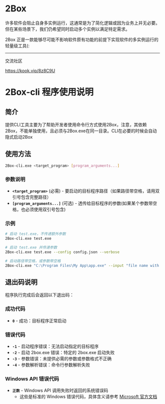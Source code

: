 # 2Box

许多软件会阻止自身多实例运行，这通常是为了简化逻辑或因为业务上并无必要。但在某些场景下，我们仍希望同时启动多个实例以满足特定需求。

2Box 正是一款能够尽可能不影响软件原有功能的前提下实现软件的多实例运行的轻量级工具(:

---
交流社区

https://kook.vip/8z8C9U


# 2Box-cli 程序使用说明

## 简介

提供CLI工具主要为了帮助开发者使用命令行方式使用2Box，注意，其依赖2Box，不能单独使用，且必须与2Box.exe在同一目录。CLI在必要的时候会自动隐式启动2Box

## 使用方法

```bash
2Box-cli.exe <target_program> [program_arguments...]
```

### 参数说明

- **`<target_program>`** (必需) - 要启动的目标程序路径（如果路径带空格，请用双引号包含完整路径）
- **`[program_arguments...]`** (可选) - 透传给目标程序的参数(如果某个参数带空格，也必须使用双引号包含)

### 示例

```bash
# 启动 test.exe，不传递额外参数
2Box-cli.exe test.exe

# 启动 test.exe 并传递参数
2Box-cli.exe test.exe --config config.json --verbose

# 启动路径带空格，或参数带空格
2Box-cli.exe "C:\Program Files\My App\app.exe" --input "file name with spaces.txt"
```

## 退出码说明

程序执行完成后会返回以下退出码：

### 成功代码
- **`0`** - 成功：目标程序正常启动

### 错误代码
- **`-1`** - 启动程序错误：无法启动指定的目标程序
- **`-2`** - 启动 2box.exe 错误：特定的 2box.exe 启动失败
- **`-3`** - 参数错误：未提供必需的参数或参数格式不正确
- **`-4`** - 参数解析错误：命令行参数解析失败

### Windows API 错误代码
- **`正数`** - Windows API 调用失败时返回的系统错误码
    - 这些是标准的 Windows 错误代码，具体含义请参考 [Microsoft 官方文档](https://learn.microsoft.com/en-us/windows/win32/debug/system-error-codes)
